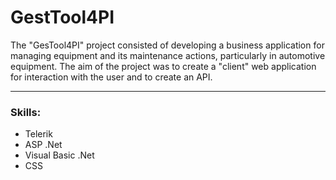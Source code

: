 # GestTool4PI

The "GesTool4PI" project consisted of developing a business application for managing equipment and its maintenance actions, particularly in automotive equipment. The aim of the project was to create a "client" web application for interaction with the user and to create an API.

<hr>

### Skills:
- Telerik
- ASP .Net
- Visual Basic .Net
- CSS
